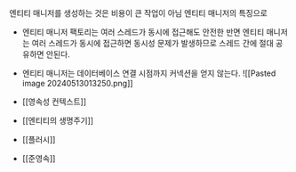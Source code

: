 엔티티 매니저를 생성하는 것은 비용이 큰 작업이 아님
엔티티 매니저의 특징으로
- 엔티티 매니저 팩토리는 여러 스레드가 동시에 접근해도 안전한 반면 엔티티 매니저는 여러 스레드가 동시에 접근하면 동시성 문제가 발생하므로 스레드 간에 절대 공유하면 안된다.
- 엔티티 매니저는 데이터베이스 연결 시점까지 커넥션을 얻지 않는다.
![[Pasted image 20240513013250.png]]


- [[영속성 컨텍스트]]
- [[엔티티의 생명주기]]
- [[플러시]]
- [[준영속]]